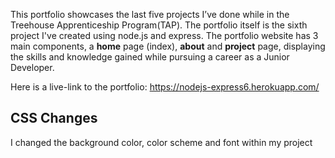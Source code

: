 This portfolio showcases the last five projects I’ve done while in the Treehouse Apprenticeship Program(TAP). The portfolio itself is the sixth project I've created using node.js and express. The portfolio website has 3 main components, a **home** page (index), **about** and **project** page, displaying the skills and knowledge gained while pursuing a career as a Junior Developer. 

Here is a live-link to the portfolio: https://nodejs-express6.herokuapp.com/

## CSS Changes
I changed the background color, color scheme and font within my project
